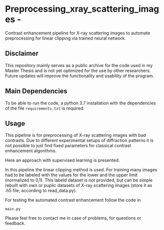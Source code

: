 # Preprocessing_xray_scattering_images -
Contrast enhancement pipeline for X-ray scattering images to automate preprocessing for linear clipping via trained neural network.

## Disclaimer

This repository mainly serves as a public archive for the code used in my Master Thesis and is not yet optimized for the use by other researchers. Future updates will improve the functionality and usability of the program.

## Main Dependencies
To be able to run the code, a python 3.7 installation with the dependencies of the file `requirements.txt` is required.

## Usage
This pipeline is for preprocessing of X-ray scattering images with bad contrasts.
Due to different experimental setups of diffraction patterns it is not possible to just find fixed parameters for classical contrast enhancement algorithms.

Here an approach with supervised learning is presented.

In this pipeline the linear clipping method is used.
For training many images had to be labeled with the values for the lower and the upper limit (normalized to 0,1).
This labeld dataset is not provided, but can be simple rebuilt with own or puplic datasets of X-ray scattering images (store it as .h5 file; according to read_data.py).

For testing the automated contrast enhancement follow the code in  

    main.py


Please feel free to contact me in case of problems, for questions or feedback. 
